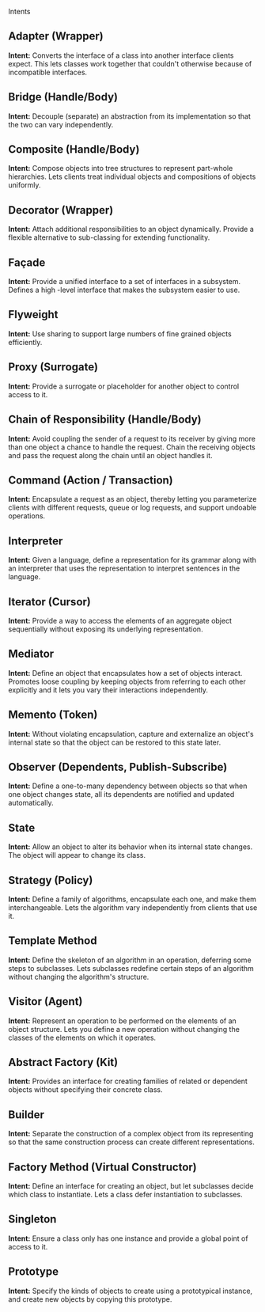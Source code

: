 Intents

## Adapter (Wrapper) ##
**Intent:** Converts the interface of a class into another interface clients expect. This lets classes work together that couldn't otherwise because of incompatible interfaces.

## Bridge (Handle/Body) ##
**Intent:** Decouple (separate) an abstraction from its implementation so that the two can vary independently.

## Composite (Handle/Body) ##
**Intent:** Compose objects into tree structures to represent part-whole hierarchies. Lets clients treat individual objects and compositions of objects uniformly.

## Decorator (Wrapper) ##
**Intent:** Attach additional responsibilities to an object dynamically. Provide a flexible alternative to sub-classing for extending functionality.

## Façade ##
**Intent:** Provide a unified interface to a set of interfaces in a subsystem. Defines a high -level interface that makes the subsystem easier to use.

## Flyweight ##
**Intent:** Use sharing to support large numbers of fine grained objects efficiently.

## Proxy (Surrogate) ##
**Intent:** Provide a surrogate or placeholder for another object to control access to it.

## Chain of Responsibility (Handle/Body) ##
**Intent:** Avoid coupling the sender of a request to its receiver by giving more than one object a chance to handle the request. Chain the receiving objects and pass the request along the chain until an object handles it.

## Command (Action / Transaction) ##
**Intent:** Encapsulate a request as an object, thereby letting you parameterize clients with different requests, queue or log requests, and support undoable operations.

## Interpreter ##
**Intent:** Given a language, define a representation for its grammar along with an interpreter that uses the representation to interpret sentences in the language.

## Iterator (Cursor) ##
**Intent:** Provide a way to access the elements of an aggregate object sequentially without exposing its underlying representation.

## Mediator ##
**Intent:** Define an object that encapsulates how a set of objects interact. Promotes loose coupling by keeping objects from referring to each other explicitly and it lets you vary their interactions independently.

## Memento (Token) ##
**Intent:** Without violating encapsulation, capture and externalize an object's internal state so that the object can be restored to this state later.

## Observer (Dependents, Publish-Subscribe) ##
**Intent:** Define a one-to-many dependency between objects so that when one object changes state, all its dependents are notified and updated automatically.

## State ##
**Intent:** Allow an object to alter its behavior when its internal state changes. The object will appear to change its class.

## Strategy (Policy) ##
**Intent:** Define a family of algorithms, encapsulate each one, and make them interchangeable. Lets the algorithm vary independently from clients that use it.

## Template Method ##
**Intent:** Define the skeleton of an algorithm in an operation, deferring some steps to subclasses. Lets subclasses redefine certain steps of an algorithm without changing the algorithm's structure.

## Visitor (Agent) ##
**Intent:** Represent an operation to be performed on the elements of an object structure. Lets you define a new operation without changing the classes of the elements on which it operates.

## Abstract Factory (Kit) ##
**Intent:** Provides an interface for creating families of related or dependent objects without specifying their concrete class.

## Builder ##
**Intent:** Separate the construction of a complex object from its representing so that the same construction process can create different representations.
                                                                                        
## Factory Method (Virtual Constructor) ##
**Intent:** Define an interface for creating an object, but let subclasses decide which class to instantiate. Lets a class defer instantiation to subclasses.

## Singleton ##
**Intent:** Ensure a class only has one instance and provide a global point of access to it.

## Prototype ##
**Intent:** Specify the kinds of objects to create using a prototypical instance, and create new objects by copying this prototype.
